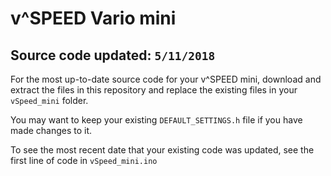 # v^SPEED Vario mini 
## Source code updated: `5/11/2018`
For the most up-to-date source code for your v^SPEED mini, download and extract the files in this repository and replace the existing files in your `vSpeed_mini` folder. 

You may want to keep your existing `DEFAULT_SETTINGS.h` file if you have made changes to it.

To see the most recent date that your existing code was updated, see the first line of code in `vSpeed_mini.ino`

